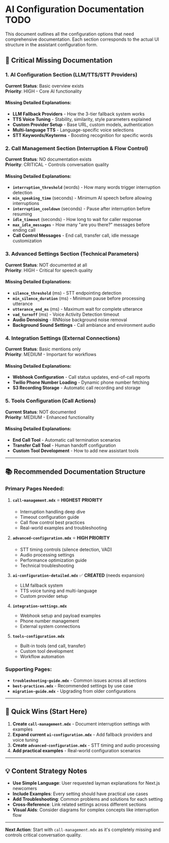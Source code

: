 # AI Configuration Documentation TODO

This document outlines all the configuration options that need comprehensive documentation. Each section corresponds to the actual UI structure in the assistant configuration form.

## 🚨 Critical Missing Documentation

### 1. **AI Configuration Section** (LLM/TTS/STT Providers)
**Current Status**: Basic overview exists  
**Priority**: HIGH - Core AI functionality

#### Missing Detailed Explanations:
- **LLM Fallback Providers** - How the 3-tier fallback system works
- **TTS Voice Tuning** - Stability, similarity, style parameters explained  
- **Custom Provider Setup** - Base URL, custom models, authentication
- **Multi-language TTS** - Language-specific voice selections
- **STT Keywords/Keyterms** - Boosting recognition for specific words

### 2. **Call Management Section** (Interruption & Flow Control)  
**Current Status**: NO documentation exists  
**Priority**: CRITICAL - Controls conversation quality

#### Missing Detailed Explanations:
- **`interruption_threshold`** (words) - How many words trigger interruption detection
- **`min_speaking_time`** (seconds) - Minimum AI speech before allowing interruptions  
- **`interruption_cooldown`** (seconds) - Pause after interruption before resuming
- **`idle_timeout`** (seconds) - How long to wait for caller response
- **`max_idle_messages`** - How many "are you there?" messages before ending call
- **Call Control Messages** - End call, transfer call, idle message customization

### 3. **Advanced Settings Section** (Technical Parameters)
**Current Status**: NOT documented at all  
**Priority**: HIGH - Critical for speech quality

#### Missing Detailed Explanations:
- **`silence_threshold`** (ms) - STT endpointing detection  
- **`min_silence_duration`** (ms) - Minimum pause before processing utterance
- **`utterance_end_ms`** (ms) - Maximum wait for complete utterance
- **`vad_turnoff`** (ms) - Voice Activity Detection timeout
- **Audio Denoising** - RNNoise background noise removal
- **Background Sound Settings** - Call ambiance and environment audio

### 4. **Integration Settings** (External Connections)
**Current Status**: Basic mentions only  
**Priority**: MEDIUM - Important for workflows

#### Missing Detailed Explanations:
- **Webhook Configuration** - Call status updates, end-of-call reports
- **Twilio Phone Number Loading** - Dynamic phone number fetching
- **S3 Recording Storage** - Automatic call recording and storage

### 5. **Tools Configuration** (Call Actions)
**Current Status**: NOT documented  
**Priority**: MEDIUM - Enhanced functionality

#### Missing Detailed Explanations:
- **End Call Tool** - Automatic call termination scenarios
- **Transfer Call Tool** - Human handoff configuration
- **Custom Tool Development** - How to add new assistant tools

---

## 📚 Recommended Documentation Structure

### **Primary Pages Needed:**

1. **`call-management.mdx`** ⭐ **HIGHEST PRIORITY**
   - Interruption handling deep dive
   - Timeout configuration guide  
   - Call flow control best practices
   - Real-world examples and troubleshooting

2. **`advanced-configuration.mdx`** ⭐ **HIGH PRIORITY**
   - STT timing controls (silence detection, VAD)
   - Audio processing settings
   - Performance optimization guide
   - Technical troubleshooting

3. **`ai-configuration-detailed.mdx`** ✅ **CREATED** (needs expansion)
   - LLM fallback system
   - TTS voice tuning and multi-language
   - Custom provider setup

4. **`integration-settings.mdx`** 
   - Webhook setup and payload examples
   - Phone number management
   - External system connections

5. **`tools-configuration.mdx`**
   - Built-in tools (end call, transfer)
   - Custom tool development
   - Workflow automation

### **Supporting Pages:**

- **`troubleshooting-guide.mdx`** - Common issues across all sections
- **`best-practices.mdx`** - Recommended settings by use case
- **`migration-guide.mdx`** - Upgrading from older configurations

---

## 🎯 Quick Wins (Start Here)

1. **Create `call-management.mdx`** - Document interruption settings with examples
2. **Expand current `ai-configuration.mdx`** - Add fallback providers and voice tuning
3. **Create `advanced-configuration.mdx`** - STT timing and audio processing
4. **Add practical examples** - Real-world configuration scenarios

---

## 💡 Content Strategy Notes

- **Use Simple Language**: User requested layman explanations for Next.js newcomers
- **Include Examples**: Every setting should have practical use cases  
- **Add Troubleshooting**: Common problems and solutions for each setting
- **Cross-Reference**: Link related settings across different sections
- **Visual Aids**: Consider diagrams for complex concepts like interruption flow

---

**Next Action**: Start with `call-management.mdx` as it's completely missing and controls critical conversation quality. 